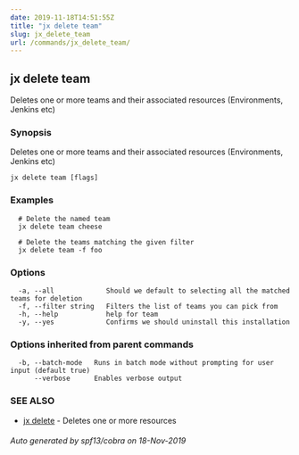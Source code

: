 ```yaml
---
date: 2019-11-18T14:51:55Z
title: "jx delete team"
slug: jx_delete_team
url: /commands/jx_delete_team/
---
```

## jx delete team

Deletes one or more teams and their associated resources (Environments, Jenkins etc)

### Synopsis

Deletes one or more teams and their associated resources (Environments, Jenkins etc)

```
jx delete team [flags]
```

### Examples

```
  # Delete the named team
  jx delete team cheese
  
  # Delete the teams matching the given filter
  jx delete team -f foo
```

### Options

```
  -a, --all             Should we default to selecting all the matched teams for deletion
  -f, --filter string   Filters the list of teams you can pick from
  -h, --help            help for team
  -y, --yes             Confirms we should uninstall this installation
```

### Options inherited from parent commands

```
  -b, --batch-mode   Runs in batch mode without prompting for user input (default true)
      --verbose      Enables verbose output
```

### SEE ALSO

* [jx delete](/commands/jx_delete/)	 - Deletes one or more resources

###### Auto generated by spf13/cobra on 18-Nov-2019
